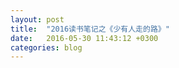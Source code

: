 ```yaml
---
layout: post
title:  "2016读书笔记之《少有人走的路》"
date:   2016-05-30 11:43:12 +0300
categories: blog
---
```

